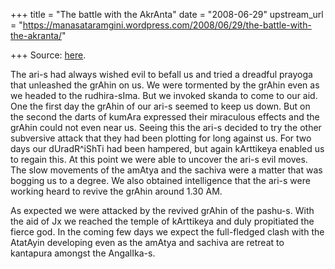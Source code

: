 +++
title = "The battle with the AkrAnta"
date = "2008-06-29"
upstream_url = "https://manasataramgini.wordpress.com/2008/06/29/the-battle-with-the-akranta/"

+++
Source: [here](https://manasataramgini.wordpress.com/2008/06/29/the-battle-with-the-akranta/).

The ari-s had always wished evil to befall us and tried a dreadful
prayoga that unleashed the grAhin on us. We were tormented by the grAhin
even as we headed to the rudhira-sIma. But we invoked skanda to come to
our aid. One the first day the grAhin of our ari-s seemed to keep us
down. But on the second the darts of kumAra expressed their miraculous
effects and the grAhin could not even near us. Seeing this the ari-s
decided to try the other subversive attack that they had been plotting
for long against us. For two days our dUradR^iShTi had been hampered,
but again kArttikeya enabled us to regain this. At this point we were
able to uncover the ari-s evil moves. The slow movements of the amAtya
and the sachiva were a matter that was bogging us to a degree. We also
obtained intelligence that the ari-s were working heard to revive the
grAhin around 1.30 AM.

As expected we were attacked by the revived grAhin of the pashu-s. With
the aid of Jx we reached the temple of kArttikeya and duly propitiated
the fierce god. In the coming few days we expect the full-fledged clash
with the AtatAyin developing even as the amAtya and sachiva are retreat
to kantapura amongst the AngalIka-s.


